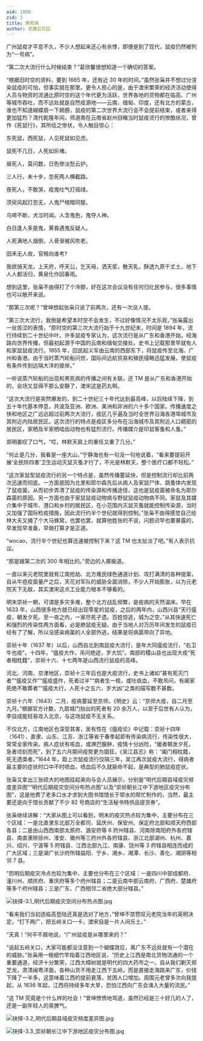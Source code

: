 ```yaml
---
aid: 1008
zid: 3
title: 黑死病
author: 恶魔后花园
---
```


广州鼠疫才平息不久，不少人想起来还心有余悸，即便是到了现代，鼠疫仍然被列为“一号病”。

“第二次大流行什么时候结束？”葛欣馨很想知道一个确切的答案。

“根据旧时空的资料，要到 1665 年，还有近 30 年的时间。”虽然张枭并不想过分渲染鼠疫的可怕，但事实就在那里。更令人担心的是，由于澳宋繁荣的经济活动使得人员与物资的流通比原时空的这个年代更为活跃，世界各地的货物都在临高、广州等城市吞吐，而不远处就是自然疫源地——云南、缅甸、印度，还有北方的蒙古，谁也不知道蝴蝶扇一下翅膀，鼠疫的第二次世界大流行会不会提前结束，或者来得更加猛烈？清代乾隆年间，师道南在云南省赵州目睹当时鼠疫流行的惨酷状况，曾作《死鼠行》，其所绘之惨状，令人触目惊心：

东死鼠，西死鼠，人见死鼠如见虎。

鼠死不几日，人死如圻堵。

昼死人，莫问数，日色惨淡愁云护。

三人行，未十步，忽死两人横截路。

夜死人，不敢哭，疫鬼吐气灯摇绿。

须臾风起灯忽无，人鬼尸棺暗同屋。

乌啼不断，犬泣时闻。人含鬼色，鬼夺人神。

白日逢人多是鬼，黄昏遇鬼反疑人。

人死满地人烟倒，人骨渐被风吹老。

田禾无人收，官租向谁考?

我欲骑天龙，上天府，呼天公，乞天母，洒天浆，散天乳，酥透九原千丈土，地下人人都活归，黄泉化作回春雨。

想到这里，张枭不由得打了个冷颤，好在这次会议没有任何归化民参与，很多事情也可以敞开来说。

“那第三次呢？”曾坤想起张枭只说了前两次，还有一次没人提。

“第三次大流行，我倒是希望本时空不会发生，不过好像情况不太乐观，”张枭露出一丝苦涩的表情，“原时空的第三次大流行始于十九世纪末，时间是 1894 年，流行持续到二十世纪中叶。许多鼠疫专家认为，这次流行是从广东和香港开始，经海路向世界传播，但最初起源于中国的云南和缅甸交接处。史书上记载那里早就有人和家鼠鼠疫流行。1855 年，回民起义军由云南的西部东下，将鼠疫传至北海、广州和香港。由于当时蒸汽轮船问世，国际间远航贸易和殖民侵略迅猛发展，使鼠疫有条件传到远隔大洋的彼岸。”

一听说蒸汽轮船的出现和黑死病的传播之间有关联，还 TM 是从广东和香港开始的，会场又显得不那么安静了，澳宋这是药丸啊。

“这次大流行是突然爆发的，到二十世纪三十年代达到最高峰，以后陆续下降，到五十年代基本停息，共波及亚洲、欧洲、美洲和非洲的六十多个国家。传播速度之快和地区之广远远超过前两次大流行，疫区几乎遍及当时全世界沿海各港埠城市及其附近内陆居民区。这次流行的特点是疫区多分布在沿海城市及其附近人口稠密的居民区，家栖及半家栖啮齿动物也有猛烈流行。传播媒介是印鼠客蚤和人蚤。”

郑明姜叹了口气，“哎，林默天肩上的重任又重了几分。”

“何止是几分，我看是一座大山，”宁静海也有一句没一句地说着，“看来要提前开展‘全民除四害’卫生运动灭鼠灭蚤才行了，不光是林默天，整个医疗口都不轻松。”

“这次家鼠型鼠疫流行的另一个特点是，虽然传播蔓延快，但是控制流行却比前两次迅速而彻底。一方面是因为北里和耶尔森先后从病人及家鼠尸体、跳蚤体内发现了鼠疫菌，从而初步弄清了鼠疫的传染源和传播途径，这也是鼠疫菌被命名为耶尔森菌的原因。另一方面也由于家鼠鼠疫动物病与野鼠鼠疫动物病不同。家鼠及其媒介集中于城市、港口和乡村的居民区，在小范围内灭鼠灭蚤就能控制传染源，当时又加强了国际检疫措施，因此流行约半个世纪就得到控制。”张枭不由得感觉自己给林大夫又捅了个大马蜂窝，也罢也罢，就算他姓张的不说，问题迟早也要暴露的，早发现早准备，早做打算才是正道。

“wocao，流行半个世纪也算迅速被控制下来？这 TM 也太扯淡了吧。”有人表示抗议。

“那是跟第二次的 300 年相比的。”旁边的人揶揄道。

一直以来元老院里就有江南抢劫、北方难民绿色通道计划、攻打满清的各种提案，自从牛痘疫苗量产之后，天花对军队的威胁全面消除，不少人开始膨胀，以为元老院天下无敌，其实澳宋这点工业能力根本不够看的。

明末崇祯一朝，可谓是多灾多难，整个北方战乱频繁，是疫病的天然温床。早在 1633 年，山西很多地方就已经出现零星的鼠疫，之后的两年内，山西兴县“天行瘟疫，朝发夕死。至一夜之内，一家尽死孑遗。百姓惊逃，城为之空。”从其快速死亡和强烈的传染性两方面看，必是肺鼠疫无疑。由于当地人对万历年间发生的鼠疫已经有了了解，所以没感染病菌的人全部外逃，结果是将病菌带向了异地。

崇祯十年（1637 年）以后，山西自北到南鼠疫大流行，是年大同瘟疫流行，“右卫牛也疫”。十四年，“瘟疫大作，吊问绝迹，岁大饥”。南部的稷山县也出现大疫“死者相枕籍”，崇祯十六、十七两年是山西流行鼠疫的高峰。

河北、河南、京津地区，崇祯十三年后也是大疫流行，史书上诸如“甚有死灭门者”“瘟疫又作”“瘟疫盛作，死者过半”“病者生一核，或吐痰血，不敢吊问，有阖家死绝不敢葬者”“瘟疫大行，人死十之五六，岁大凶”之类的描写数不甚数。

崇祯十六年（1643）二月，疫病蔓延至京师。《明史》云：“京师大疫，自二月至九月。”根据官方计数，九扇城门抬出的死者有 20 余万人，以至于后世有人认为，李自成能轻易攻入北京，与这场鼠疫不无关系。

不仅北方，江南地区也深受其害，吴有性在《瘟疫论》中记载：崇祯十四年（1641），直隶、山东、江苏、浙江等省于春季起即有传染病流行，传染性很大，常常全家传染。病人症状有咳血，或淋巴腺肿，疫情十分凶险，“缓者朝发夕死，急者顷刻而死”，到了五六月期间疫势更为猖狂，《吴江县志》称：“阖门相枕籍，死无遗类者。”1644 年，距上次鼠疫流行仅隔三年，吴江再次鼠疫大流行，得病者最主要的症状时口中不时喷血，喷血后不久就毙命不起，是典型的肺鼠疫症状。

张枭又拿出三张硕大的地图挂起来向与会人员展示，分别是“明代后期县域疫灾频度差异图”“明代后期疫灾空间分布热点图”以及“崇祯朝长江中下游地区疫灾分布图”，这是他费了老多口水才求到大图书馆馆长于鄂水的帮忙制作的，当然，最主要还是向于馆长贡献了不少 82 号商店的“生活秘书特供品提货券”。

张枭继续讲解：“大家从图上可以看到，明末的疫灾热点较为集中，主要分布在三个区域：一是北直隶东北部万全都司、延庆州、保安州、保定府北部和顺天府西部各县；二是由山西西南部太原府、潞安府等 6 府州辖县、河南除南阳府外各府辖县、南直隶除徐州、淮安、徽州等三府州外各府辖县、浙江北部湖州、杭州、嘉兴、绍兴、宁波等 5 府辖县、江西北部九江、南康、饶州等 3 府辖县相连而成的广大区域；三是湖广长沙府所辖益阳、宁乡、湘乡、湘潭、长沙、善化、湘阴等相邻 7 县。

“而明后期疫灾冷点也较为集中，主要也分布在三个区域：一是四川中部成都府、潼川州、顺庆府、重庆府等多个府州辖县；二是云南中部云南府、广西府、楚雄府等多个府州辖县；三是广东、广西相邻二省绝大部分辖县。”

![抉择-3.1_明代后期疫灾空间分布热点图.jpg](/1008/抉择-3.1_明代后期疫灾空间分布热点图.jpg)

“看来我们当初选临高登陆还真是选对了地方，”曾坤不禁赞叹元老院当年的英明决定，“打下两广，把五岭关口一卡，澳宋自是一片人间乐土。”

“天真！”何平不屑地说，“广州鼠疫是从哪里来的？”

“说起五岭关口，大家可能都没注意到一个蝴蝶效应，离广东不远处就有一个潜在的威胁。”张枭用一根细竹竿指着江西地区说，“历史上江西是南北货物流通的一个重要通道，经济十分繁荣，江西大樟树就是明代的四大药市之一。自从我们剿灭郑芝龙，肃清闽粤洋面，各种山货不用走江西下五岭，而是直接走海路来广东，价钱下降了一半多，这意味着江西的提前衰落，贫困人口增加。周围元老曾多次向我提起，从 1636 年起，江西将持续多年大旱，恐怕江西向广东会涌入大量的流民。”

“这 TM 究竟是个什么样的社会！”曾坤愤愤地骂道，虽然已经是三十好几的人了，还是一副年轻人的臭脾气。

![抉择-3.2_明代后期县域疫灾频度差异图.jpg](/1008/抉择-3.2_明代后期县域疫灾频度差异图.jpg)

![抉择-3.3_崇祯朝长江中下游地区疫灾分布图.jpg](/1008/抉择-3.3_崇祯朝长江中下游地区疫灾分布图.jpg)
